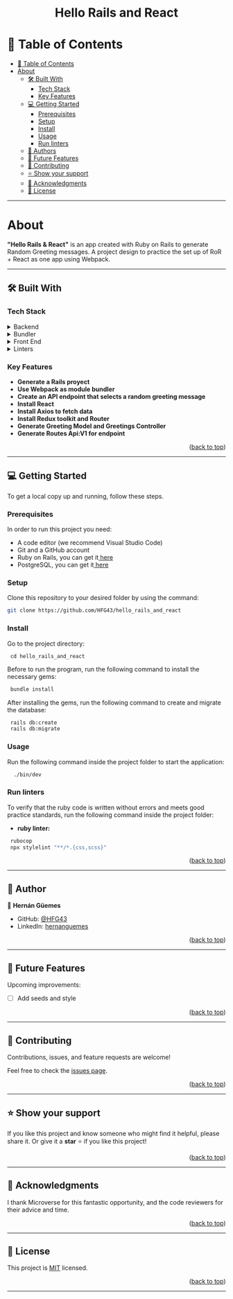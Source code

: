 <a name="readme-top"></a>

<div align="center">
  <h1><b>Hello Rails and React</b></h1>
</div>

# 📗 Table of Contents

- [📗 Table of Contents](#-table-of-contents)
- [About](#about-project)
  - [🛠 Built With](#-built-with)
    - [Tech Stack](#tech-stack)
    - [Key Features](#key-features) 
  - [💻 Getting Started](#getting-started)
    - [Prerequisites](#prerequisites)
    - [Setup](#setup)
    - [Install](#install)
    - [Usage](#usage)
    - [Run linters](#run-linters)
  - [👥 Authors](#authors)
  - [🔭 Future Features](#future-features)
  - [🤝 Contributing](#contributing)
  - [⭐️ Show your support](#️show-your-support)
  - [🙏 Acknowledgments](#acknowledgments)
  - [📝 License](#license)

---

<!-- PROJECT DESCRIPTION -->

# About <a name="about-project"></a>

**"Hello Rails & React"** is an app created with Ruby on Rails to generate Random Greeting messages. A project design to practice the set up of RoR + React as one app using Webpack.

---

<!-- BUILT WITH -->

## 🛠 Built With <a name="built-with"></a>

### Tech Stack <a name="tech-stack"></a>

<details>
  <summary>Backend</summary>
  <ul>
    <li><a href="https://guides.rubyonrails.org/">Ruby on Rails (v7.0.8)</a></li>
    <li><a href="https://www.postgresql.org/docs/">PostgreSQL</a></li>
  </ul>
</details>

<details>
  <summary>Bundler</summary>
  <ul>
    <li>Webpack</li>
  </ul>
</details>

<details>
  <summary>Front End</summary>
  <ul>
    <li>React</li>
  </ul>
</details>

<details>
  <summary>Linters</summary>
  <ul>
    <li><a href="https://rubocop.org/">Rubocop</a></li>
    <li>Stylelint</li>
  </ul>
</details>

<!-- Features -->

### Key Features <a name="key-features"></a>

- **Generate a Rails proyect**
- **Use Webpack as module bundler**
- **Create an API endpoint that selects a random greeting message**
- **Install React**
- **Install Axios to fetch data**
- **Install Redux toolkit and Router**
- **Generate Greeting Model and Greetings Controller**
- **Generate Routes Api:V1 for endpoint**

<p align="right">(<a href="#readme-top">back to top</a>)</p>

---

<!-- GETTING STARTED -->

## 💻 Getting Started <a name="getting-started"></a>

To get a local copy up and running, follow these steps.

### Prerequisites

In order to run this project you need:

<ul>
    <li>A code editor (we recommend Visual Studio Code)</li>
    <li>Git and a GitHub account</li>
    <li>Ruby on Rails, you can get it<a href="https://guides.rubyonrails.org/getting_started.html#creating-a-new-rails-project-installing-rails"> here</a></li>
    <li>PostgreSQL, you can get it<a href="https://www.postgresql.org/download/"> here</a></li>
</ul>

### Setup

Clone this repository to your desired folder by using the command:

```sh
git clone https://github.com/HFG43/hello_rails_and_react
```

### Install

Go to the project directory:

```
 cd hello_rails_and_react
```

Before to run the program, run the following command to install the necessary gems:

```sh
 bundle install
```

After installing the gems, run the following command to create and migrate the database:

```sh
 rails db:create
 rails db:migrate
```

### Usage

Run the following command inside the project folder to start the application:

```sh
  ./bin/dev
```

### Run linters

To verify that the ruby code is written without errors and meets good practice standards, run the following command inside the project folder:

- **ruby linter:**

```sh
 rubocop
 npx stylelint "**/*.{css,scss}"
```

<p align="right">(<a href="#readme-top">back to top</a>)</p>

---

<!-- AUTHORS -->

## 👥 Author <a name="authors"></a>

👤 **Hernán Güemes**

- GitHub: [@HFG43](https://github.com/HFG43)
- LinkedIn: [hernanguemes](https://www.linkedin.com/in/hernanguemes)

<p align="right">(<a href="#readme-top">back to top</a>)</p>

---

<!-- FUTURE FEATURES -->

## 🔭 Future Features <a name="future-features"></a>

Upcoming improvements:

- [ ] Add seeds and style

<p align="right">(<a href="#readme-top">back to top</a>)</p>

---

<!-- CONTRIBUTING -->

## 🤝 Contributing <a name="contributing"></a>

Contributions, issues, and feature requests are welcome!

Feel free to check the [issues page](../../issues/).

<p align="right">(<a href="#readme-top">back to top</a>)</p>

---

<!-- SUPPORT -->

## ⭐️ Show your support <a name="support"></a>

If you like this project and know someone who might find it helpful, please share it.
Or give it a **star** ⭐️ if you like this project!

<p align="right">(<a href="#readme-top">back to top</a>)</p>

---

<!-- ACKNOWLEDGEMENTS -->

## 🙏 Acknowledgments <a name="acknowledgements"></a>

I thank Microverse for this fantastic opportunity, and the code reviewers for their advice and time.

<p align="right">(<a href="#readme-top">back to top</a>)</p>

---

<!-- LICENSE -->

## 📝 License <a name="license"></a>

This project is [MIT](./LICENSE) licensed.

<p align="right">(<a href="#readme-top">back to top</a>)</p>

---